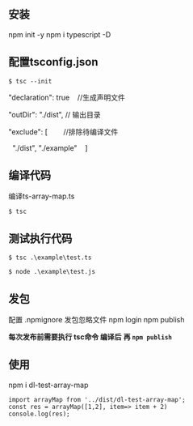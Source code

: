 ## 安装
npm init -y
npm i typescript -D

## 配置tsconfig.json
```
$ tsc --init
```

"declaration": true    //生成声明文件

"outDir": "./dist",    // 输出目录

"exclude": [        //排除待编译文件

  "./dist",
  "./example"   
]


## 编译代码
编译ts-array-map.ts
```
$ tsc
```

## 测试执行代码
```
$ tsc .\example\test.ts

$ node .\example\test.js
```

## 发包
配置 .npmignore 发包忽略文件
npm login
npm publish

**每次发布前需要执行 tsc命令 编译后**
**再 `npm publish`**

## 使用
npm i dl-test-array-map

```
import arrayMap from '../dist/dl-test-array-map';
const res = arrayMap([1,2], item=> item + 2)
console.log(res);
```
